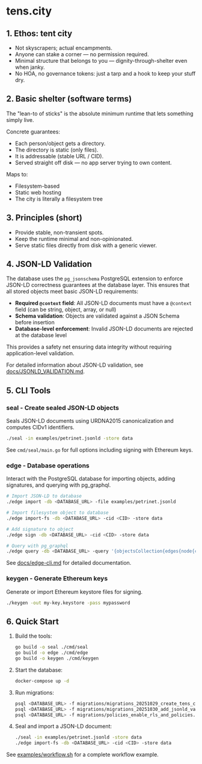 # tens.city 

## 1. Ethos: tent city
- Not skyscrapers; actual encampments.
- Anyone can stake a corner — no permission required.
- Minimal structure that belongs to you — dignity-through-shelter even when janky.
- No HOA, no governance tokens: just a tarp and a hook to keep your stuff dry.

## 2. Basic shelter (software terms)
The "lean-to of sticks" is the absolute minimum runtime that lets something simply live.

Concrete guarantees:
- Each person/object gets a directory.
- The directory is static (only files).
- It is addressable (stable URL / CID).
- Served straight off disk — no app server trying to own content.

Maps to:
- Filesystem-based
- Static web hosting
- The city is literally a filesystem tree

## 3. Principles (short)
- Provide stable, non-transient spots.
- Keep the runtime minimal and non-opinionated.
- Serve static files directly from disk with a generic viewer.

## 4. JSON-LD Validation

The database uses the `pg_jsonschema` PostgreSQL extension to enforce JSON-LD correctness guarantees at the database layer. This ensures that all stored objects meet basic JSON-LD requirements:

- **Required `@context` field**: All JSON-LD documents must have a `@context` field (can be string, object, array, or null)
- **Schema validation**: Objects are validated against a JSON Schema before insertion
- **Database-level enforcement**: Invalid JSON-LD documents are rejected at the database level

This provides a safety net ensuring data integrity without requiring application-level validation.

For detailed information about JSON-LD validation, see [docs/JSONLD_VALIDATION.md](docs/JSONLD_VALIDATION.md).

## 5. CLI Tools

### seal - Create sealed JSON-LD objects
Seals JSON-LD documents using URDNA2015 canonicalization and computes CIDv1 identifiers.

```bash
./seal -in examples/petrinet.jsonld -store data
```

See `cmd/seal/main.go` for full options including signing with Ethereum keys.

### edge - Database operations
Interact with the PostgreSQL database for importing objects, adding signatures, and querying with pg_graphql.

```bash
# Import JSON-LD to database
./edge import -db <DATABASE_URL> -file examples/petrinet.jsonld

# Import filesystem object to database
./edge import-fs -db <DATABASE_URL> -cid <CID> -store data

# Add signature to object
./edge sign -db <DATABASE_URL> -cid <CID> -store data

# Query with pg_graphql
./edge query -db <DATABASE_URL> -query '{objectsCollection{edges{node{cid}}}}'
```

See [docs/edge-cli.md](docs/edge-cli.md) for detailed documentation.

### keygen - Generate Ethereum keys
Generate or import Ethereum keystore files for signing.

```bash
./keygen -out my-key.keystore -pass mypassword
```

## 6. Quick Start

1. Build the tools:
   ```bash
   go build -o seal ./cmd/seal
   go build -o edge ./cmd/edge
   go build -o keygen ./cmd/keygen
   ```

2. Start the database:
   ```bash
   docker-compose up -d
   ```

3. Run migrations:
   ```bash
   psql <DATABASE_URL> -f migrations/migrations_20251029_create_tens_city_tables.sql
   psql <DATABASE_URL> -f migrations/migrations_20251030_add_jsonld_validation.sql
   psql <DATABASE_URL> -f migrations/policies_enable_rls_and_policies.sql
   ```

4. Seal and import a JSON-LD document:
   ```bash
   ./seal -in examples/petrinet.jsonld -store data
   ./edge import-fs -db <DATABASE_URL> -cid <CID> -store data
   ```

See [examples/workflow.sh](examples/workflow.sh) for a complete workflow example.
